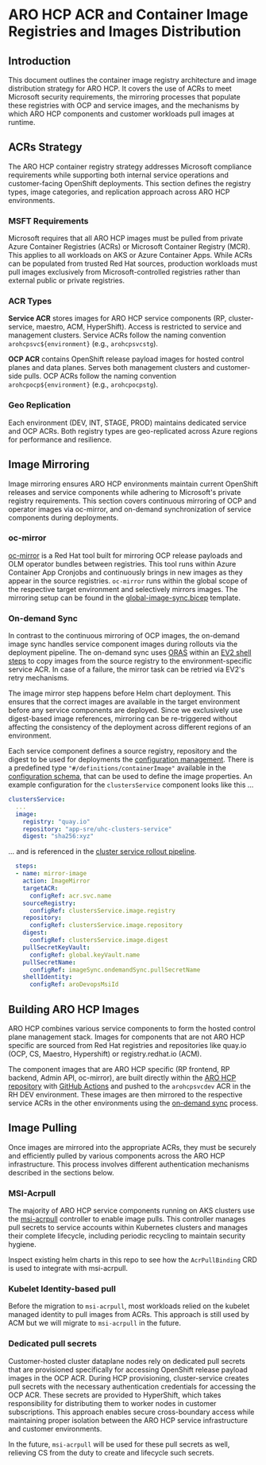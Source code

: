 # ARO HCP ACR and Container Image Registries and Images Distribution

## Introduction

This document outlines the container image registry architecture and image distribution strategy for ARO HCP. It covers the use of ACRs to meet Microsoft security requirements, the mirroring processes that populate these registries with OCP and service images, and the mechanisms by which ARO HCP components and customer workloads pull images at runtime.

## ACRs Strategy

The ARO HCP container registry strategy addresses Microsoft compliance requirements while supporting both internal service operations and customer-facing OpenShift deployments. This section defines the registry types, image categories, and replication approach across ARO HCP environments.

### MSFT Requirements

Microsoft requires that all ARO HCP images must be pulled from private Azure Container Registries (ACRs) or Microsoft Container Registry (MCR). This applies to all workloads on AKS or Azure Container Apps. While ACRs can be populated from trusted Red Hat sources, production workloads must pull images exclusively from Microsoft-controlled registries rather than external public or private registries.

### ACR Types

**Service ACR** stores images for ARO HCP service components (RP, cluster-service, maestro, ACM, HyperShift). Access is restricted to service and management clusters. Service ACRs follow the naming convention `arohcpsvc${environment}` (e.g., `arohcpsvcstg`).

**OCP ACR** contains OpenShift release payload images for hosted control planes and data planes. Serves both management clusters and customer-side pulls. OCP ACRs follow the naming convention `arohcpocp${environment}` (e.g., `arohcpocpstg`).

### Geo Replication

Each environment (DEV, INT, STAGE, PROD) maintains dedicated service and OCP ACRs. Both registry types are geo-replicated across Azure regions for performance and resilience.

## Image Mirroring

Image mirroring ensures ARO HCP environments maintain current OpenShift releases and service components while adhering to Microsoft's private registry requirements. This section covers continuous mirroring of OCP and operator images via oc-mirror, and on-demand synchronization of service components during deployments.

### oc-mirror

[oc-mirror](https://github.com/openshift/oc-mirror) is a Red Hat tool built for mirroring OCP release payloads and OLM operator bundles between registries. This tool runs within Azure Container App Cronjobs and continuously brings in new images as they appear in the source registries. `oc-mirror` runs within the global scope of the respective target environment and selectively mirrors images. The mirroring setup can be found in the [global-image-sync.bicep](../dev-infrastructure/templates/global-image-sync.bicep) template.

### On-demand Sync

In contrast to the continuous mirroring of OCP images, the on-demand image sync handles service component images during rollouts via the deployment pipeline. The on-demand sync uses [ORAS](https://oras.land/) within an [EV2 shell steps](pipeline-concept.md#shell-step) to copy images from the source registry to the environment-specific service ACR. In case of a failure, the mirror task can be retried via EV2's retry mechanisms.

The image mirror step happens before Helm chart deployment. This ensures that the correct images are available in the target environment before any service components are deployed. Since we exclusively use digest-based image references, mirroring can be re-triggered without affecting the consistency of the deployment across different regions of an environment.

Each service component defines a source registry, repository and the digest to be used for deployments the [configuration management](configuration.md). There is a predefined type `"#/definitions/containerImage"` available in the [configuration schema](../config/config.schema.json), that can be used to define the image properties. An example configuration for the `clustersService` component looks like this ...

```yaml
clustersService:
  ...
  image:
    registry: "quay.io"
    repository: "app-sre/uhc-clusters-service"
    digest: "sha256:xyz"
```

... and is referenced in the [cluster service rollout pipeline](../cluster-service/pipeline.yaml).

```yaml
  steps:
  - name: mirror-image
    action: ImageMirror
    targetACR:
      configRef: acr.svc.name
    sourceRegistry:
      configRef: clustersService.image.registry
    repository:
      configRef: clustersService.image.repository
    digest:
      configRef: clustersService.image.digest
    pullSecretKeyVault:
      configRef: global.keyVault.name
    pullSecretName:
      configRef: imageSync.ondemandSync.pullSecretName
    shellIdentity:
      configRef: aroDevopsMsiId
```

## Building ARO HCP Images

ARO HCP combines various service components to form the hosted control plane management stack. Images for components that are not ARO HCP specific are sourced from Red Hat registries and repositories like quay.io (OCP, CS, Maestro, Hypershift) or registry.redhat.io (ACM).

The component images that are ARO HCP specific (RP frontend, RP backend, Admin API, oc-mirror), are built directly within the [ARO HCP repository](https://github.com/Azure/aro-hcp) with [GitHub Actions](../.github/workflows/services-ci.yml) and pushed to the `arohcpsvcdev` ACR in the RH DEV environment. These images are then mirrored to the respective service ACRs in the other environments using the [on-demand sync](#on-demand-sync) process.

## Image Pulling

Once images are mirrored into the appropriate ACRs, they must be securely and efficiently pulled by various components across the ARO HCP infrastructure. This process involves different authentication mechanisms described in the sections below.

### MSI-Acrpull

The majority of ARO HCP service components running on AKS clusters use the [msi-acrpull](https://github.com/Azure/msi-acrpull/) controller to enable image pulls. This controller manages pull secrets to service accounts within Kubernetes clusters and manages their complete lifecycle, including periodic recycling to maintain security hygiene.

Inspect existing helm charts in this repo to see how the `AcrPullBinding` CRD is used to integrate with msi-acrpull.

### Kubelet Identity-based pull

Before the migration to `msi-acrpull`, most workloads relied on the kubelet managed identity to pull images from ACRs. This approach is still used by ACM but we will migrate to `msi-acrpull` in the future.

### Dedicated pull secrets

Customer-hosted cluster dataplane nodes rely on dedicated pull secrets that are provisioned specifically for accessing OpenShift release payload images in the OCP ACR. During HCP provisioning, cluster-service creates pull secrets with the necessary authentication credentials for accessing the OCP ACR. These secrets are provided to HyperShift, which takes responsibility for distributing them to worker nodes in customer subscriptions. This approach enables secure cross-boundary access while maintaining proper isolation between the ARO HCP service infrastructure and customer environments.

In the future, `msi-acrpull` will be used for these pull secrets as well, relieving CS from the duty to create and lifecycle such secrets.
